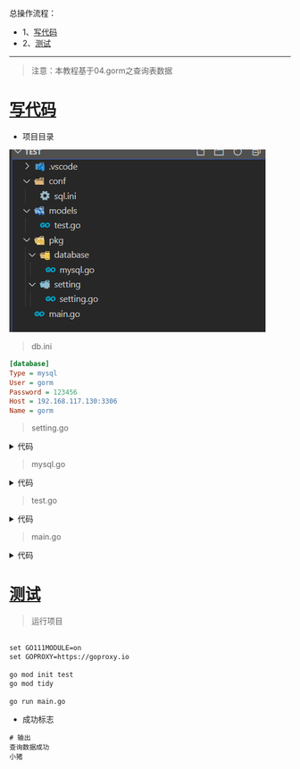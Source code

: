 总操作流程：
- 1、[写代码](#go-01)
- 2、[测试](#go-02)

***

> 注意：本教程基于04.gorm之查询表数据

# <a name="go-01" href="#" >写代码</a>

- 项目目录

![](image/2-1.png)

> db.ini

```ini
[database]
Type = mysql
User = gorm
Password = 123456
Host = 192.168.117.130:3306
Name = gorm
```

> setting.go

<details>
<summary>代码</summary>

```go
package setting

import (
	"log"
	"github.com/go-ini/ini"
)

type Database struct {
	Type        string
	User        string
	Password    string
	Host        string
	Name        string
}

var DatabaseSetting = &Database{}

var cfg *ini.File

func init() {
	var err error
	cfg, err = ini.Load("conf/db.ini")
	if err != nil {
		log.Fatalf("setting.Setup, fail to parse 'conf/app.ini': %v", err)
	}

	mapTo("database", DatabaseSetting)

}

func mapTo(section string, v interface{}) {
	err := cfg.Section(section).MapTo(v)
	if err != nil {
		log.Fatalf("Cfg.MapTo RedisSetting err: %v", err)
	}
}
```

</details>

> mysql.go

<details>
<summary>代码</summary>

```go
package models

import (
	"fmt"
	"log"

	"github.com/jinzhu/gorm"
	_ "github.com/jinzhu/gorm/dialects/mysql"
	"test/pkg/setting"
)


var Eloquent *gorm.DB

func init() {
	var err error

	//连接mysql
	Eloquent, err = gorm.Open(setting.DatabaseSetting.Type, fmt.Sprintf("%s:%s@tcp(%s)/%s?charset=utf8&parseTime=True&loc=Local",
		setting.DatabaseSetting.User,
		setting.DatabaseSetting.Password,
		setting.DatabaseSetting.Host,
		setting.DatabaseSetting.Name))
	if err != nil {
		log.Fatalf("mysql connect error : %v", err)
	}

	if Eloquent.Error != nil {
		log.Fatalf("database error: %v", Eloquent.Error)
	}

}


```

</details>

> test.go

<details>
<summary>代码</summary>

```go
package models

import (
	"github.com/jinzhu/gorm"
	"time"
	orm "test/pkg/database"
)

type Test struct {
	gorm.Model
	Name string 
	Age int
	Birthday time.Time
}


/**
*作用：通过年龄查询tests表的数据
*/
func GetTest(age int) (*Test, error) {
	var test Test
	err := orm.Eloquent.Where("Age =?", age).First(&test).Error
	if err != nil && err != gorm.ErrRecordNotFound {
		return nil, err
	}
	return &test, nil
}


```

</details>

> main.go

<details>
<summary>代码</summary>

```go
package main

import (
    "log"
    "fmt"
	"test/models"
	orm "test/pkg/database"
)
func main() {
  defer orm.Eloquent.Close()
  test,err := models.GetTest(18)
  //查询一条数据
  if err != nil {
    log.Fatalf("查询数据失败: %v",err)
    return
  }
  fmt.Println("查询数据成功")
  fmt.Println(test.Name)
}
```

</details>

# <a name="go-02" href="#" >测试</a>

> 运行项目

```shell

set GO111MODULE=on
set GOPROXY=https://goproxy.io

go mod init test
go mod tidy

go run main.go
```

- 成功标志

```shell
# 输出
查询数据成功
小猪
```